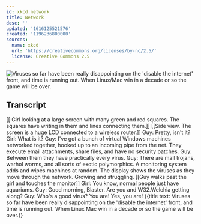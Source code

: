```yaml
---
id: xkcd.network
title: Network
desc: ''
updated: '1616125521576'
created: '1196236800000'
sources:
  name: xkcd
  url: 'https://creativecommons.org/licenses/by-nc/2.5/'
  license: Creative Commons 2.5
---
```

![Viruses so far have been really disappointing on the 'disable the internet' front, and time is running out.  When Linux/Mac win in a decade or so the game will be over.](https://imgs.xkcd.com/comics/network.png)

## Transcript
[[ Girl looking at a large screen with many green and red squares. The squares have writing in them and lines connecting them.]]
[[Side view. The screen is a huge LCD connected to a wireless router.]]
Guy: Pretty, isn't it?
Girl: What is it?
Guy: I've got a bunch of virtual Windows machines networked together, hooked up to an incoming pipe from the net. They execute email attachments, share files, and have no security patches.
Guy: Between them they have practically every virus.
Guy: There are mail trojans, warhol worms, and all sorts of exotic polymorphics. A monitoring system adds and wipes machines at random. The display shows the viruses as they move through the network. Growing and struggling.
[[Guy walks past the girl and touches the monitor]]
Girl: You know, normal people just have aquariums.
Guy: Good morning, Blaster. Are you and W32.Welchia getting along?
Guy: Who's a good virus? You are! Yes, you are!
{{title text: Viruses so far have been really disappointing on the 'disable the internet' front, and time is running out.  When Linux
Mac win in a decade or so the game will be over.}}
